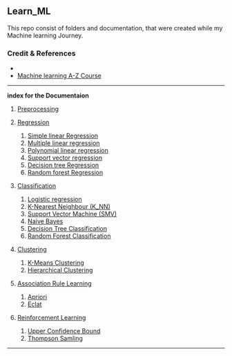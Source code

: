 ## Learn_ML

This repo consist of folders and documentation, that were created while my Machine learning Journey.<br>

### Credit & References
- 
- <a href="https://www.udemy.com/course/machinelearning/">Machine learning A-Z Course</a>

<hr>

**index for the Documentaion**
1. <a href="./data_preprocessing/import_dataset.ipynb">Preprocessing</a>
2. <a href="./Regression/">Regression</a>
    1. <a href='./Regression/simple_linear_reg.ipynb'> Simple linear Regression</a>
    2. <a href='./Regression/multiple_linear_reg.ipynb'> Multiple linear regression</a>
    3. <a href='./Regression/polynomial_linear_reg.ipynb'> Polynomial linear regression</a>
    4. <a href='./Regression/support_vector_reg.ipynb'>Support vector regression</a>
    5. <a href='./Regression/decision_tree_reg.ipynb'>Decision tree Regression</a>
    6. <a href='./Regression/random_forest_reg.ipynb'>Random forest Regression</a>
3. <a href='./Classification/Classification_math.md'>Classification</a>
    1. <a href = './Classification/Logistic_reg.ipynb'>Logistic regression</a>
    1. <a href = './Classification/KNNclear.ipynb'>K-Nearest Neighbour (K_NN)</a>
    1. <a href='./Classification/SVM.ipynb'>Support Vector Machine (SMV)</a>
    1. <a href='./Classification/Naive_Bayes_Class.ipynb'>Naive Bayes</a>
    1. <a href='./Classification/Decision_tree_class.ipynb'>Decision Tree Classification</a>
    1. <a href='./Classification/Random_forest_class.ipynb'>Random Forest Classification</a>

4. <a href=''>Clustering</a>
    1. <a href='./Clustering/K-Means.ipynb'>K-Means Clustering</a>
    1. <a href='./Clustering/Hier_Clustering.ipynb'>Hierarchical Clustering</a>

5. <a href=''>Association Rule Learning</a>
    1. <a href='./Association_rule_learning/Apriori.ipynb'>Apriori</a>
    1. <a href='./Association_rule_learning/Eclat.ipynb'>Eclat</a>

6. <a href=''> Reinforcement Learning </a>
    1. <a href='./Reinforcement_learning/UCB.ipynb'> Upper Confidence Bound</a>
    1. <a href='./Reinforcement_learning/Thompson_Sampling.ipynb'> Thompson Samling</a>

<hr>
